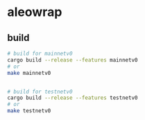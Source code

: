 # aleowrap

## build

```sh
# build for mainnetv0
cargo build --release --features mainnetv0
# or
make mainnetv0


# build for testnetv0
cargo build --release --features testnetv0
# or
make testnetv0
```
